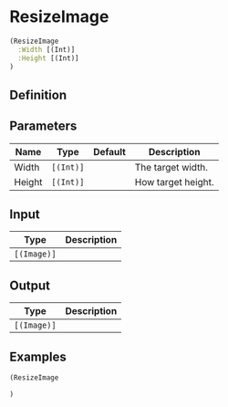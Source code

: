 # ResizeImage

```clojure
(ResizeImage
  :Width [(Int)]
  :Height [(Int)]
)
```

## Definition


## Parameters
| Name | Type | Default | Description |
|------|------|---------|-------------|
| Width | `[(Int)]` |  | The target width. |
| Height | `[(Int)]` |  | How target height. |


## Input
| Type | Description |
|------|-------------|
| `[(Image)]` |  |


## Output
| Type | Description |
|------|-------------|
| `[(Image)]` |  |


## Examples

```clojure
(ResizeImage

)
```
